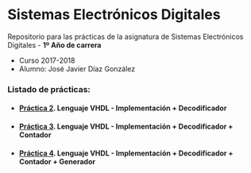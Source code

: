 # Sistemas Electrónicos Digitales

Repositorio para las prácticas de la asignatura de Sistemas Electrónicos Digitales - **1º Año de carrera**
- Curso 2017-2018
- Alumno: José Javier Díaz González

### Listado de prácticas:
- #### [Práctica 2](https://github.com/alu0101128894/SED/tree/main/p2). Lenguaje  VHDL - Implementación + Decodificador

- #### [Práctica 3](https://github.com/alu0101128894/SED/tree/main/p3). Lenguaje  VHDL - Implementación + Decodificador + Contador

- #### [Práctica 4](https://github.com/alu0101128894/SED/tree/main/p4). Lenguaje  VHDL - Implementación + Decodificador + Contador + Generador